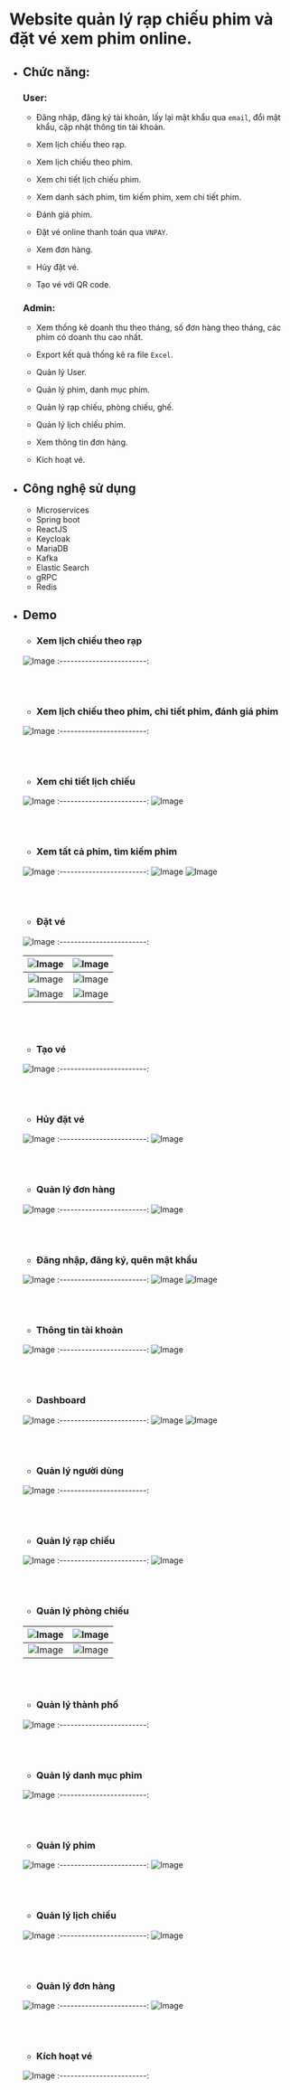 # Website quản lý rạp chiếu phim và đặt vé xem phim online.

* ## Chức năng:
  ### User:
  
    - Đăng nhập, đăng ký tài khoản, lấy lại mật khẩu qua `email`, đổi mật khẩu, cập nhật thông tin tài khoản.
    
    - Xem lịch chiếu theo rạp.
    
    - Xem lịch chiếu theo phim.
    
    - Xem chi tiết lịch chiếu phim.
    
    - Xem danh sách phim, tìm kiếm phim, xem chi tiết phim.
    
    - Đánh giá phim.
    
    - Đặt vé online thanh toán qua `VNPAY`.
    
    - Xem đơn hàng.
    
    - Hủy đặt vé.

    - Tạo vé với QR code.

  ### Admin:
  
    - Xem thống kê doanh thu theo tháng, số đơn hàng theo tháng, các phim có doanh thu cao nhất.
    
    - Export kết quả thống kê ra file `Excel`.
    
    - Quản lý User.
    
    - Quản lý phim, danh mục phim.
    
    - Quản lý rạp chiếu, phòng chiếu, ghế.
    
    - Quản lý lịch chiếu phim.
    
    - Xem thông tin đơn hàng.

    - Kích hoạt vé.
    
* ## Công nghệ sử dụng
    - Microservices
    - Spring boot
    - ReactJS
    - Keycloak
    - MariaDB
    - Kafka
    - Elastic Search
    - gRPC
    - Redis

* ## Demo
  
  - ### Xem lịch chiếu theo rạp
  ![Image](image/21.png)
  :------------------------:
    
  <br/><br/>
  
  - ### Xem lịch chiếu theo phim, chi tiết phim, đánh giá phim
  ![Image](image/43.png)
  :------------------------:
  
  <br/><br/>
  
  - ### Xem chi tiết lịch chiếu
  ![Image](image/22.png)
  :------------------------:
  ![Image](image/47.png)  
  
  <br/><br/>
  
  - ### Xem tất cả phim, tìm kiếm phim
  ![Image](image/42.png)
  :------------------------:
  ![Image](image/50.png)
  ![Image](image/48.png)

  <br/><br/>
  
  - ### Đặt vé
  ![Image](image/31.png)
  :------------------------:
  
  ![Image](image/32.png) | ![Image](image/33.png)
  :------------------------:|:-------------------------:
  ![Image](image/34.png) | ![Image](image/35.png)
  ![Image](image/36.png) | ![Image](image/37.png)
  
  <br/><br/>
  
  - ### Tạo vé
  ![Image](image/100.png)
  :------------------------:
    
  <br/><br/>
  
  - ### Hủy đặt vé
  ![Image](image/38.png)
  :------------------------:
  ![Image](image/40.png)
  
  <br/><br/>
  
  - ### Quản lý đơn hàng
  ![Image](image/36.png)
  :------------------------:
  ![Image](image/37.png)

  <br/><br/>
  
  - ### Đăng nhập, đăng ký, quên mật khẩu
  ![Image](image/44.png)
  :------------------------:
  ![Image](image/46.png)
  ![Image](image/45.png)
    
  <br/><br/>
  
  - ### Thông tin tài khoản
  ![Image](image/41.png)
  :------------------------:
  ![Image](image/99.png)
    
  <br/><br/>
  

  - ### Dashboard
  ![Image](image/1.png)
  :------------------------:
  ![Image](image/3.png)
  ![Image](image/2.png)
    
  <br/><br/>
  
  - ### Quản lý người dùng
  ![Image](image/5.png)
  :------------------------:
    
  <br/><br/>
  
  - ### Quản lý rạp chiếu
  ![Image](image/6.png)
  :------------------------:
  ![Image](image/7.png)
    
  <br/><br/>
  
  - ### Quản lý phòng chiếu
  ![Image](image/8.png) | ![Image](image/9.png)
  :------------------------:|:-------------------------:
  ![Image](image/10.png) | ![Image](image/11.png)
  
  <br/><br/>
  
  - ### Quản lý thành phố
  ![Image](image/13.png)
  :------------------------:
    
  <br/><br/>
  
  - ### Quản lý danh mục phim
  ![Image](image/12.png)
  :------------------------:
    
  <br/><br/>
  
  - ### Quản lý phim
  ![Image](image/14.png)
  :------------------------:
  ![Image](image/15.png)
    
  <br/><br/>
  
  - ### Quản lý lịch chiếu
  ![Image](image/16.png)
  :------------------------:
  ![Image](image/18.png)
    
  <br/><br/>
  
  - ### Quản lý đơn hàng
  ![Image](image/19.png)
  :------------------------:
  ![Image](image/20.png)
  
      
  <br/><br/>
  
  - ### Kích hoạt vé
  ![Image](image/98.png)
  :------------------------:

  <br/><br/>
  
